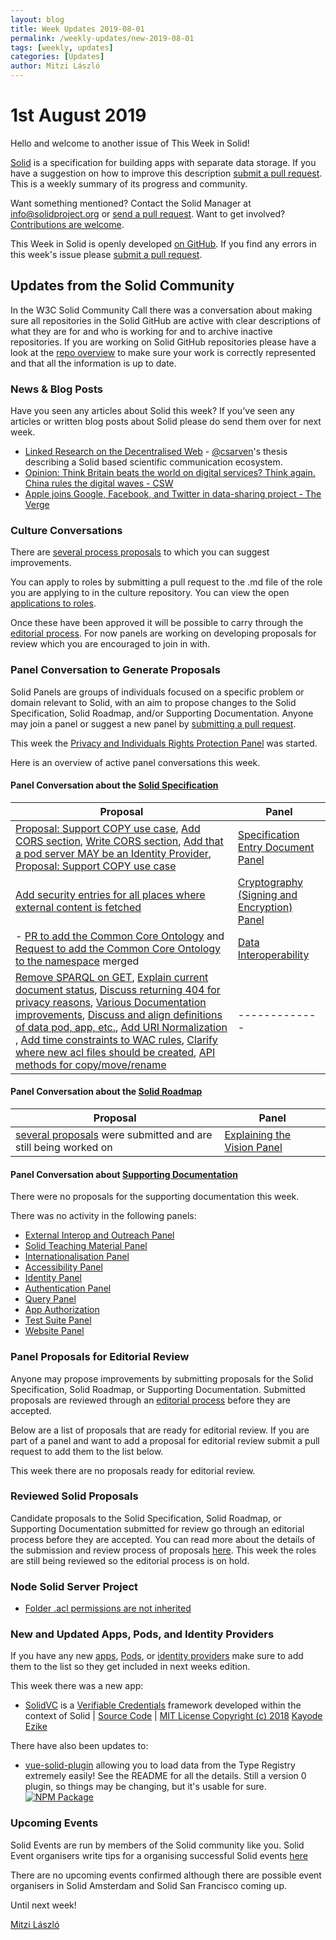 ```yaml
---
layout: blog
title: Week Updates 2019-08-01
permalink: /weekly-updates/new-2019-08-01
tags: [weekly, updates]
categories: [Updates]
author: Mitzi László
---
```


# 1st August 2019

Hello and welcome to another issue of This Week in Solid!

[Solid](https://solid.github.io/information/) is a specification for building apps with separate data storage. If you have a suggestion on how to improve this description [submit a pull request](https://github.com/solid/roadmap/blob/master/what-is-solid.md). This is a weekly summary of its progress and community. 

Want something mentioned? Contact the Solid Manager at info@solidproject.org or [send a pull request](https://github.com/solid/information/edit/master/weekly-updates/next.md). Want to get involved? [Contributions are welcome](https://github.com/solid/information#develop).

This Week in Solid is openly developed [on GitHub](./next.md). If you find any errors in this week's issue please [submit a pull request](https://github.com/solid/information/pulls).

## Updates from the Solid Community

In the W3C Solid Community Call there was a conversation about making sure all repositories in the Solid GitHub are active with clear descriptions of what they are for and who is working for and to archive inactive repositories. If you are working on Solid GitHub repositories please have a look at the [repo overview](https://github.com/solid/information/blob/master/repo-overview.md) to make sure your work is correctly represented and that all the information is up to date. 

### News & Blog Posts
Have you seen any articles about Solid this week? If you've seen any articles or written blog posts about Solid please do send them over for next week.

* [Linked Research on the Decentralised Web](https://csarven.ca/linked-research-decentralised-web) - [@csarven](https://github.com/csarven)'s thesis describing a Solid based scientific communication ecosystem.
* [Opinion: Think Britain beats the world on digital services? Think again. China rules the digital waves - CSW](https://civilserviceworld.com/articles/opinion/opinion-think-britain-beats-world-digital-services-think-again-china-rules-digital) 
* [Apple joins Google, Facebook, and Twitter in data-sharing project - The Verge](https://www.theverge.com/2019/7/30/20746868/apple-data-transfer-project-google-microsoft-twitter)

### Culture Conversations 

There are [several process proposals](https://github.com/solid/culture/pulls) to which you can suggest improvements. 

You can apply to roles by submitting a pull request to the .md file of the role you are applying to in the culture repository. You can view the open [applications to roles](https://github.com/solid/culture/pulls). 

Once these have been approved it will be possible to carry through the [editorial process](https://github.com/solid/culture#reviewing-proposals). For now panels are working on developing proposals for review which you are encouraged to join in with. 

### Panel Conversation to Generate Proposals 
Solid Panels are groups of individuals focused on a specific problem or domain relevant to Solid, with an aim to propose changes to the Solid Specification, Solid Roadmap, and/or Supporting Documentation. Anyone may join a panel or suggest a new panel by [submitting a pull request](https://github.com/solid/culture/blob/master/panels.md).

This week the [Privacy and Individuals Rights Protection Panel](https://github.com/solid/culture/blob/master/panels.md#privacy-and-individuals-rights-protection-panel) was started. 

Here is an overview of active panel conversations this week. 

#### Panel Conversation about the [Solid Specification](https://github.com/solid/specification)

| Proposal  | Panel |
| ------------- | ------------- |
| [Proposal: Support COPY use case](https://github.com/solid/specification/issues/19#issuecomment-516140550), [Add CORS section](https://github.com/solid/specification/pull/13), [Write CORS section](https://github.com/solid/specification/issues/12), [Add that a pod server MAY be an Identity Provider](https://github.com/solid/specification/issues/7), [Proposal: Support COPY use case](https://github.com/solid/specification/issues/19)  | [Specification Entry Document Panel](https://github.com/solid/culture/blob/master/panels.md#specification-entry-document-panel) |
| [Add security entries for all places where external content is fetched](https://github.com/solid/specification/issues/21)   | [Cryptography (Signing and Encryption) Panel](https://github.com/solid/culture/blob/master/panels.md#cryptography-signing-and-encryption-panel) |
| - [PR to add the Common Core Ontology](https://github.com/solid/solid-namespace/pull/8) and [Request to add the Common Core Ontology to the namespace](https://github.com/solid/solid-namespace/issues/12) merged| [Data Interoperability](https://github.com/solid/culture/blob/master/panels.md#data-interoperability) |
| [Remove SPARQL on GET](https://github.com/solid/solid-spec/pull/206#issuecomment-514736803), [Explain current document status](https://github.com/solid/solid-spec/pull/207), [Discuss returning 404 for privacy reasons](https://github.com/solid/specification/issues/14), [Various Documentation improvements](https://github.com/solid/webid-oidc-spec/pull/27#issuecomment-502040911), [Discuss and align definitions of data pod, app, etc.](https://github.com/solid/specification/issues/16), [Add URI Normalization](https://github.com/solid/specification/issues/22) , [Add time constraints to WAC rules](https://github.com/solid/specification/issues/20), [Clarify where new acl files should be created](https://github.com/solid/web-access-control-spec/issues/62#issuecomment-516407391), [API methods for copy/move/rename](https://github.com/solid/solid-spec/issues/156#issuecomment-516141860) | ------------- |


#### Panel Conversation about the [Solid Roadmap](https://github.com/solid/roadmap) 

| Proposal  | Panel |
| ------------- | ------------- |
|[several proposals](https://github.com/solid/roadmap/pulls) were submitted and are still being worked on | [Explaining the Vision Panel](https://github.com/solid/culture/blob/master/panels.md#explaining-the-vision-panel) |

#### Panel Conversation about [Supporting Documentation](https://github.com/solid/information/tree/master/documentation)
There were no proposals for the supporting documentation this week. 

There was no activity in the following panels: 
* [External Interop and Outreach Panel](https://github.com/solid/culture/blob/master/panels.md#external-interop-and-outreach-panel) 
* [Solid Teaching Material Panel](https://github.com/solid/culture/blob/master/panels.md#solid-teaching-material-panel)
* [Internationalisation Panel](https://github.com/solid/culture/blob/master/panels.md#internationalisation-panel)
* [Accessibility Panel](https://github.com/solid/culture/blob/master/panels.md#accessibility-panel)
* [Identity Panel](https://github.com/solid/culture/blob/master/panels.md#identity-panel)
* [Authentication Panel](https://github.com/solid/culture/blob/master/panels.md#authentication-panel)
* [Query Panel](https://github.com/solid/culture/blob/master/panels.md#query-panel) 
* [App Authorization](https://github.com/solid/culture/blob/master/panels.md#app-authorization)
* [Test Suite Panel](https://github.com/solid/culture/blob/master/panels.md#test-suite-panel)
* [Website Panel](https://github.com/solid/culture/blob/master/panels.md#website-panel) 

### Panel Proposals for Editorial Review 
Anyone may propose improvements by submitting proposals for the Solid Specification, Solid Roadmap, or Supporting Documentation. Submitted proposals are reviewed through an [editorial process](https://github.com/solid/culture#reviewing-proposals) before they are accepted.

Below are a list of proposals that are ready for editorial review. If you are part of a panel and want to add a proposal for editorial review submit a pull request to add them to the list below. 

This week there are no proposals ready for editorial review. 

### Reviewed Solid Proposals
Candidate proposals to the Solid Specification, Solid Roadmap, or Supporting Documentation submitted for review go through an editorial process before they are accepted. You can read more about the details of the submission and review process of proposals [here](https://github.com/solid/culture#how-to-make-changes). This week the roles are still being reviewed so the editorial process is on hold. 

### Node Solid Server Project 

* [Folder .acl permissions are not inherited](https://github.com/solid/node-solid-server/issues/1279)

### New and Updated Apps, Pods, and Identity Providers
If you have any new [apps](https://github.com/solid/solid-apps), [Pods](https://github.com/solid/pods), or [identity providers](https://github.com/solid/solid-idp-list) make sure to add them to the list so they get included in next weeks edition.

This week there was a new app: 
* [SolidVC](https://github.com/kezike/solid-vc) is a [Verifiable Credentials](https://w3c.github.io/vc-data-model/) framework developed within the context of Solid | [Source Code](https://github.com/kezike/solid-vc) | [MIT License Copyright (c) 2018](https://github.com/kezike/solid-vc/blob/master/LICENSE) [Kayode Ezike](https://github.com/kezike)

There have also been updates to: 
* [vue-solid-plugin](https://github.com/JordanShurmer/vue-solid-plugin) allowing you to load data from the Type Registry extremely easily! See the README for all the details. Still a version 0 plugin, so things may be changing, but it's usable for sure. [![NPM Package](https://img.shields.io/npm/v/vue-solid-plugin.svg)](http://npmjs.com/package/vue-solid-plugin)

### Upcoming Events

Solid Events are run by members of the Solid community like you. Solid Event organisers write tips for a organising successful Solid events [here](https://github.com/solid/information/blob/master/solid-events.md)

There are no upcoming events confirmed although there are possible event organisers in Solid Amsterdam and Solid San Francisco coming up. 

Until next week!

[Mitzi László](https://github.com/Mitzi-Laszlo)


